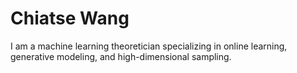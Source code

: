 # Chiatse Wang

I am a machine learning theoretician specializing in online learning, generative modeling, and high-dimensional sampling.
